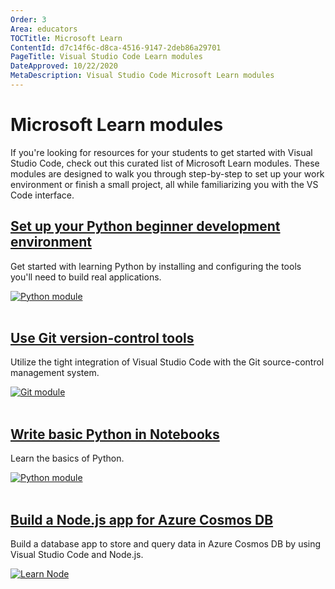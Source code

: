 ```yaml
---
Order: 3
Area: educators
TOCTitle: Microsoft Learn
ContentId: d7c14f6c-d8ca-4516-9147-2deb86a29701
PageTitle: Visual Studio Code Learn modules
DateApproved: 10/22/2020
MetaDescription: Visual Studio Code Microsoft Learn modules
---
```

# Microsoft Learn modules

If you're looking for resources for your students to get started with Visual Studio Code, check out this curated list of Microsoft Learn modules. These modules are designed to walk you through step-by-step to set up your work environment or finish a small project, all while familiarizing you with the VS Code interface.

<div class="module">
    <div class="info">
        <a href="https://docs.microsoft.com/learn/modules/python-install-vscode/"><h2 class="title faux-h3">Set up your Python beginner development environment</h2></a>
    </div>
    <p class="description">Get started with learning Python by installing and configuring the tools you'll need to build real applications.</p>
    <a href="https://docs.microsoft.com/learn/modules/python-install-vscode"><img src="/assets/learn/educators/learn-modules/learn-python-vscode.png" alt="Python module" aria-hidden="true" class="thumb"/></a>
    </a>
</div><br/>
<div class="module">
    <div class="info">
        <a href="https://docs.microsoft.com/learn/modules/use-git-from-vs-code/"><h2 class="title faux-h3">Use Git version-control tools</h2></a>
    </div>
     <p class="description">Utilize the tight integration of Visual Studio Code with the Git source-control management system.</p>
    <a href="https://docs.microsoft.com/learn/modules/use-git-from-vs-code/"><img src="/assets/learn/educators/learn-modules/learn-git.png" alt="Git module" aria-hidden="true" class="thumb"/></a>
    </a>
</div><br/>

<div class="module">
    <div class="info">
        <a href="https://docs.microsoft.com/learn/modules/basic-python-nasa/"><h2 class="title faux-h3">Write basic Python in Notebooks</h2></a>
    </div>
    <p class="description">Learn the basics of Python.</p>
    <a href="https://docs.microsoft.com/learn/modules/basic-python-nasa/"><img src="/assets/learn/educators/learn-modules/learn-python-notebooks.png" alt="Python module" aria-hidden="true" class="thumb"/></a>
    </a>
</div><br/>

<div class="module">
    <div class="info">
        <a href="https://docs.microsoft.com/learn/modules/build-node-cosmos-app-vscode/"><h2 class="title faux-h3">Build a Node.js app for Azure Cosmos DB</h2></a>
    </div>
    <p class="description">Build a database app to store and query data in Azure Cosmos DB by using Visual Studio Code and Node.js.</p>
    <a href="https://docs.microsoft.com/learn/modules/build-node-cosmos-app-vscode/"><img src="/assets/learn/educators/learn-modules/learn-node-app.png" alt="Learn Node" aria-hidden="true" class="thumb"/></a>
    </a>
</div><br/>
